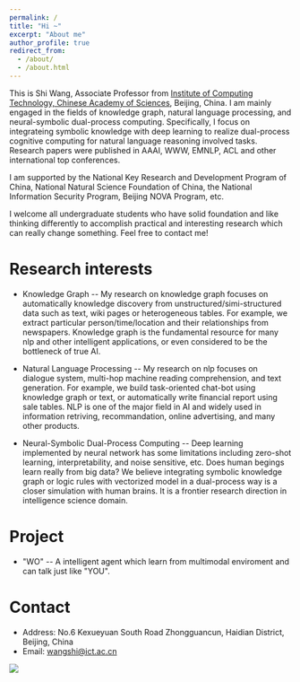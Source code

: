```yaml
---
permalink: /
title: "Hi ~"
excerpt: "About me"
author_profile: true
redirect_from: 
  - /about/
  - /about.html
---
```


This is Shi Wang, Associate Professor from [Institute of Computing Technology, Chinese Academy of Sciences](http://www.ict.ac.cn), Beijing, China. I am mainly engaged in the fields of knowledge graph, natural language processing, and neural-symbolic dual-process computing. Specifically, I focus on integrateing symbolic knowledge with deep learning to realize dual-process cognitive computing for natural language reasoning involved tasks. Research papers were published in AAAI, WWW, EMNLP, ACL and other international top conferences.

I am supported by the National Key Research and Development Program of China, National Natural Science Foundation of China, the National Information Security Program, Beijing NOVA Program, etc.

I welcome all undergraduate students who have solid foundation and like thinking differently to accomplish practical and interesting research which can really change something. Feel free to contact me!

Research interests
==

* Knowledge Graph
--
My research on knowledge graph focuses on automatically knowledge discovery from unstructured/simi-structured data such as text, wiki pages or heterogeneous tables. For example, we extract particular person/time/location and their relationships from newspapers. Knowledge graph is the fundamental resource for many nlp and other intelligent applications, or even considered to be the bottleneck of true AI.

* Natural Language Processing
--
My research on nlp focuses on dialogue system, multi-hop machine reading comprehension, and text generation. For example, we build task-oriented chat-bot using knowledge graph or text, or automatically write financial report using sale tables. NLP is one of the major field in AI and widely used in information retriving, recommandation, online advertising, and many other products.

* Neural-Symbolic Dual-Process Computing
--
Deep learning implemented by neural network has some limitations including zero-shot learning, interpretability, and noise sensitive, etc. Does human begings learn really from big data? We believe integrating symbolic knowledge graph or logic rules with vectorized model in a dual-process way is a closer simulation with human brains. It is a frontier research direction in intelligence science domain.

Project
==
* "WO"
--
A intelligent agent which learn from multimodal enviroment and can talk just like "YOU".

Contact
==
- Address: No.6 Kexueyuan South Road Zhongguancun, Haidian District, Beijing, China
- Email: wangshi@ict.ac.cn

<a href='https://clustrmaps.com/site/1blxu'  title='Visit tracker'><img src='//clustrmaps.com/map_v2.png?cl=ffffff&w=300&t=n&d=hk4_h3ymffeQbjmwcSfmyrLhYc8ac7ExrK5cV3K0JAw'/></a>
